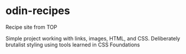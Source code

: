 # odin-recipes
Recipe site from TOP

Simple project working with links, images, HTML, and CSS. Deliberately brutalist styling
using tools learned in CSS Foundations
